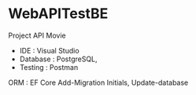 # WebAPITestBE
Project API Movie
- IDE : Visual Studio
- Database : PostgreSQL,
- Testing : Postman

ORM : EF Core
Add-Migration Initials, Update-database 

